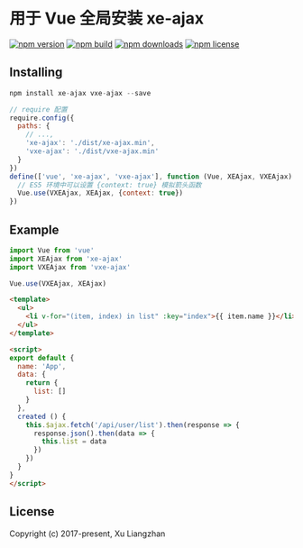 # 用于 Vue 全局安装 xe-ajax

[![npm version](https://img.shields.io/npm/v/vxe-ajax.svg?style=flat-square)](https://www.npmjs.org/package/vxe-ajax)
[![npm build](https://travis-ci.org/xuliangzhan/vxe-ajax.svg?branch=master)](https://travis-ci.org/xuliangzhan/vxe-ajax)
[![npm downloads](https://img.shields.io/npm/dm/vxe-ajax.svg?style=flat-square)](http://npm-stat.com/charts.html?package=vxe-ajax)
[![npm license](https://img.shields.io/github/license/mashape/apistatus.svg)](https://github.com/xuliangzhan/vxe-ajax/blob/master/LICENSE)

## Installing

```JavaScript
npm install xe-ajax vxe-ajax --save
```

```JavaScript
// require 配置
require.config({
  paths: {
    // ...,
    'xe-ajax': './dist/xe-ajax.min',
    'vxe-ajax': './dist/vxe-ajax.min'
  }
})
define(['vue', 'xe-ajax', 'vxe-ajax'], function (Vue, XEAjax, VXEAjax) {
  // ES5 环境中可以设置 {context: true} 模拟箭头函数
  Vue.use(VXEAjax, XEAjax, {context: true})
})
```

## Example

```JavaScript
import Vue from 'vue'
import XEAjax from 'xe-ajax'
import VXEAjax from 'vxe-ajax'

Vue.use(VXEAjax, XEAjax)
```

```html
<template>
  <ul>
    <li v-for="(item, index) in list" :key="index">{{ item.name }}</li>
  </ul>
</template>
```

```html
<script>
export default {
  name: 'App',
  data: {
    return {
      list: []
    }
  },
  created () {
    this.$ajax.fetch('/api/user/list').then(response => {
      response.json().then(data => {
        this.list = data
      })
    })
  }
}
</script>
```

## License

Copyright (c) 2017-present, Xu Liangzhan